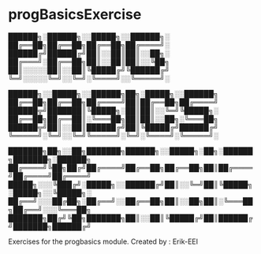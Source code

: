 # progBasicsExercise

██████╗░██████╗░░█████╗░░██████╗░
██╔══██╗██╔══██╗██╔══██╗██╔════╝░
██████╔╝██████╔╝██║░░██║██║░░██╗░
██╔═══╝░██╔══██╗██║░░██║██║░░╚██╗
██║░░░░░██║░░██║╚█████╔╝╚██████╔╝
╚═╝░░░░░╚═╝░░╚═╝░╚════╝░░╚═════╝░

██████╗░░█████╗░░██████╗██╗░█████╗░░██████╗
██╔══██╗██╔══██╗██╔════╝██║██╔══██╗██╔════╝
██████╦╝███████║╚█████╗░██║██║░░╚═╝╚█████╗░
██╔══██╗██╔══██║░╚═══██╗██║██║░░██╗░╚═══██╗
██████╦╝██║░░██║██████╔╝██║╚█████╔╝██████╔╝
╚═════╝░╚═╝░░╚═╝╚═════╝░╚═╝░╚════╝░╚═════╝░

███████╗██╗░░██╗███████╗██████╗░░█████╗░██╗░██████╗███████╗░██████╗
██╔════╝╚██╗██╔╝██╔════╝██╔══██╗██╔══██╗██║██╔════╝██╔════╝██╔════╝
█████╗░░░╚███╔╝░█████╗░░██████╔╝██║░░╚═╝██║╚█████╗░█████╗░░╚█████╗░
██╔══╝░░░██╔██╗░██╔══╝░░██╔══██╗██║░░██╗██║░╚═══██╗██╔══╝░░░╚═══██╗
███████╗██╔╝╚██╗███████╗██║░░██║╚█████╔╝██║██████╔╝███████╗██████╔╝

Exercises for the progbasics module. Created by : Erik-EEI
